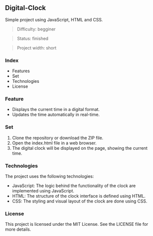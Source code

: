 ## Digital-Clock
Simple project using JavaScript, HTML and CSS.

> Difficulty: begginer

> Status: finished

> Project width: short

### Index

- Features
- Set
- Technologies
- License

### Feature

- Displays the current time in a digital format.
- Updates the time automatically in real-time.

### Set

1. Clone the repository or download the ZIP file.
2. Open the index.html file in a web browser.
3. The digital clock will be displayed on the page, showing the current time.

### Technologies
The project uses the following technologies:

- JavaScript: The logic behind the functionality of the clock are implemented using JavaScript.
- HTML: The structure of the clock interface is defined using HTML.
- CSS: The styling and visual layout of the clock are done using CSS.

### License

This project is licensed under the MIT License. See the LICENSE file for more details.


